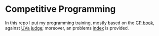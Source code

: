 
# Competitive Programming

In this repo I put my programming training, mostly based on the [CP book][cpbook], against 
[UVa judge][UVa:judge]; moreover, an problems [index][index] is provided.


[cpbook]:http://cpbook.net/#CP3details
[UVa:judge]:https://uva.onlinejudge.org/index.php?option=com_frontpage&Itemid=1
[index]:http://nbviewer.jupyter.org/github/massimo-nocentini/competitive-programming/blob/master/index/index.ipynb

